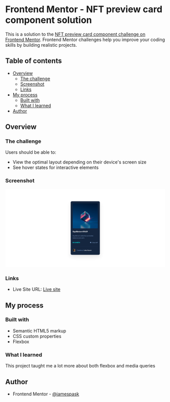 # Frontend Mentor - NFT preview card component solution

This is a solution to the [NFT preview card component challenge on Frontend Mentor](https://www.frontendmentor.io/challenges/nft-preview-card-component-SbdUL_w0U). Frontend Mentor challenges help you improve your coding skills by building realistic projects. 

## Table of contents

- [Overview](#overview)
  - [The challenge](#the-challenge)
  - [Screenshot](#screenshot)
  - [Links](#links)
- [My process](#my-process)
  - [Built with](#built-with)
  - [What I learned](#what-i-learned)
- [Author](#author)


## Overview

### The challenge

Users should be able to:

- View the optimal layout depending on their device's screen size
- See hover states for interactive elements

### Screenshot

![](./images/Screenshot)


### Links

- Live Site URL: [Live site](https://jamespask.github.io/nft-preview-card-component/)

## My process

### Built with

- Semantic HTML5 markup
- CSS custom properties
- Flexbox


### What I learned

This project taught me a lot more about both flexbox and media queries


## Author

- Frontend Mentor - [@jamespask](https://www.frontendmentor.io/profile/jamespask)


